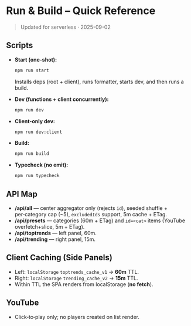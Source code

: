 # Run & Build – Quick Reference

> Updated for serverless · 2025-09-02

## Scripts

- **Start (one-shot):**
  ```bash
  npm run start
  ```
  Installs deps (root + client), runs formatter, starts dev, and then runs a build.

- **Dev (functions + client concurrently):**
  ```bash
  npm run dev
  ```

- **Client-only dev:**
  ```bash
  npm run dev:client
  ```

- **Build:**
  ```bash
  npm run build
  ```

- **Typecheck (no emit):**
  ```bash
  npm run typecheck
  ```

## API Map

- **/api/all** — center aggregator only (rejects `id`), seeded shuffle + per‑category cap (~5), `excludedIds` support, 5m cache + ETag.
- **/api/presets** — categories (60m + ETag) and `id=<cat>` items (YouTube overfetch+slice, 5m + ETag).
- **/api/toptrends** — left panel, 60m.
- **/api/trending** — right panel, 15m.

## Client Caching (Side Panels)

- Left: `localStorage` `toptrends_cache_v1` → **60m** TTL.
- Right: `localStorage` `trending_cache_v2` → **15m** TTL.
- Within TTL the SPA renders from localStorage (**no fetch**).

## YouTube

- Click‑to‑play only; no players created on list render.

